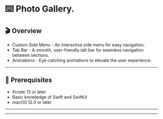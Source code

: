 ⌨️ Photo Gallery. 
=======

🎬 Overview
-------

- Custom Side Menu - An interactive side menu for easy navigation.
- Tab Bar - A smooth, user-friendly tab bar for seamless navigation between sections.
- Animations - Eye-catching animations to elevate the user experience.
-------

🚀 Prerequisites
-------

- Xcode 13 or later
- Basic knowledge of Swift and SwiftUI
- macOS 12.0 or later
-------

-------

